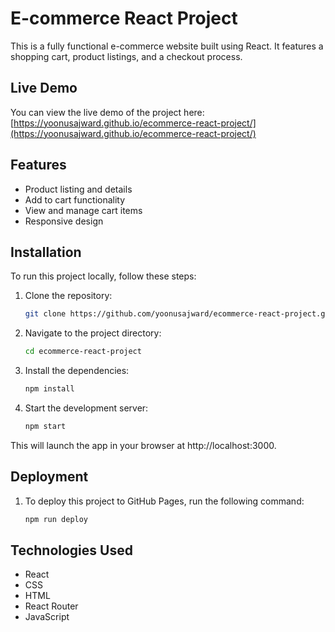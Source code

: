 # E-commerce React Project

This is a fully functional e-commerce website built using React. It features a shopping cart, product listings, and a checkout process.

## Live Demo

You can view the live demo of the project here:  
[https://yoonusajward.github.io/ecommerce-react-project/](https://yoonusajward.github.io/ecommerce-react-project/)

## Features

- Product listing and details
- Add to cart functionality
- View and manage cart items
- Responsive design

## Installation

To run this project locally, follow these steps:

1. Clone the repository:

   ```bash
   git clone https://github.com/yoonusajward/ecommerce-react-project.git

2. Navigate to the project directory:

   ```bash
   cd ecommerce-react-project

3. Install the dependencies:

   ```bash
   npm install

4. Start the development server:

   ```bash
   npm start

This will launch the app in your browser at http://localhost:3000.

## Deployment

1. To deploy this project to GitHub Pages, run the following command:

   ```bash
   npm run deploy

## Technologies Used

- React
- CSS
- HTML
- React Router
- JavaScript



